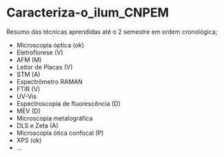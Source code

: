 # Caracteriza-o_ilum_CNPEM
Resumo das técnicas aprendidas até o 2 semestre em ordem cronológica; 
- Microscopia óptica (ok)
- Eletroflorese (V)
- AFM (M)
- Leitor de Placas (V)
- STM (A)
- Espectrômetro RAMAN
- FTIR (V)
- UV-Vis
- Espectroscopia de fluorescência (D)
- MEV (D)
- Microscopia metalográfica
- DLS e Zeta (A)
- Microscopia ótica confocal (P)
- XPS (ok)
- ...
